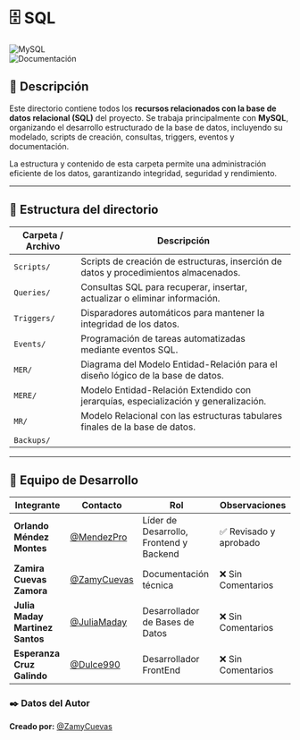 # 🗄️ SQL   
![MySQL](https://img.shields.io/badge/MySQL-Relational_DB-4479A1?style=for-the-badge&logo=mysql&logoColor=white)  
![Documentación](https://img.shields.io/badge/Documentación-Completa-brightgreen)  

## 📌 Descripción  

Este directorio contiene todos los **recursos relacionados con la base de datos relacional (SQL)** del proyecto. Se trabaja principalmente con **MySQL**, organizando el desarrollo estructurado de la base de datos, incluyendo su modelado, scripts de creación, consultas, triggers, eventos y documentación.

La estructura y contenido de esta carpeta permite una administración eficiente de los datos, garantizando integridad, seguridad y rendimiento.

---

## 📁 Estructura del directorio

| Carpeta / Archivo | Descripción |
|-------------------|-------------|
| `Scripts/`        | Scripts de creación de estructuras, inserción de datos y procedimientos almacenados. |
| `Queries/`        | Consultas SQL para recuperar, insertar, actualizar o eliminar información. |
| `Triggers/`       | Disparadores automáticos para mantener la integridad de los datos. |
| `Events/`         | Programación de tareas automatizadas mediante eventos SQL. |
| `MER/`            | Diagrama del Modelo Entidad-Relación para el diseño lógico de la base de datos. |
| `MERE/`           | Modelo Entidad-Relación Extendido con jerarquías, especialización y generalización. |
| `MR/`             | Modelo Relacional con las estructuras tabulares finales de la base de datos. |
| `Backups/`        |

---

## 👥 Equipo de Desarrollo  

| Integrante | Contacto | Rol | Observaciones |
|------------|----------|----------------------------|------------------|
| **Orlando Méndez Montes** | [@MendezPro](https://github.com/MendezPro) | Líder de Desarrollo, Frontend y Backend | ✅ Revisado y aprobado |
| **Zamira Cuevas Zamora** | [@ZamyCuevas](https://github.com/ZamyCuevas) | Documentación técnica | ❌ Sin Comentarios |
| **Julia Maday Martinez Santos** | [@JuliaMaday](https://github.com/JuliaMaday) | Desarrollador de Bases de Datos | ❌ Sin Comentarios |
| **Esperanza Cruz Galindo** | [@Dulce990](https://github.com/Dulce990) | Desarrollador FrontEnd | ❌ Sin Comentarios |

### ✒️ **Datos del Autor**

**Creado por:** [@ZamyCuevas](https://github.com/ZamyCuevas)

